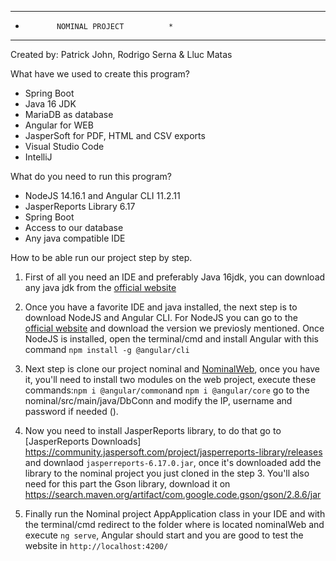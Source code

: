 ***************************************
*            NOMINAL PROJECT          *
***************************************
Created by: Patrick John, Rodrigo Serna & Lluc Matas

What have we used to create this program?

- Spring Boot
- Java 16 JDK
- MariaDB as database
- Angular for WEB
- JasperSoft for PDF, HTML and CSV exports
- Visual Studio Code
- IntelliJ

What do you need to run this program?

- NodeJS 14.16.1 and Angular CLI 11.2.11
- JasperReports Library 6.17
- Spring Boot
- Access to our database
- Any java compatible IDE

How to be able run our project step by step.

1. First of all you need an IDE and preferably Java 16jdk, you can download any java jdk from the [official website](https://www.oracle.com/es/java/technologies/javase-downloads.html)

2. Once you have a favorite IDE and java installed, the next step is to download NodeJS and Angular CLI. For NodeJS you can go to the [official website](https://nodejs.org/es/download/) 
   and download the version we previosly mentioned. Once NodeJS is installed, open the terminal/cmd and install Angular with this command ``` npm install -g @angular/cli ```

3. Next step is clone our project nominal and [NominalWeb](https://github.com/LMatass/nominalWeb), once you have it,
   you'll need to install two modules on the web project, execute these commands:```npm i @angular/common```and ```npm i @angular/core```
   go to the nominal/src/main/java/DbConn and modify the IP, username and password if needed ().

4. Now you need to install JasperReports library, to do that go to [JasperReports Downloads] https://community.jaspersoft.com/project/jasperreports-library/releases
   and downlaod ```jasperreports-6.17.0.jar```, once it's downloaded add the library to the nominal project you just cloned in the step 3.
   You'll also need for this part the Gson library, download it on https://search.maven.org/artifact/com.google.code.gson/gson/2.8.6/jar

5. Finally run the Nominal project  AppApplication class in your IDE and with the terminal/cmd redirect to the folder where is located nominalWeb and execute ```ng serve```, 
   Angular should start and you are good to test the website in ```http://localhost:4200/```
